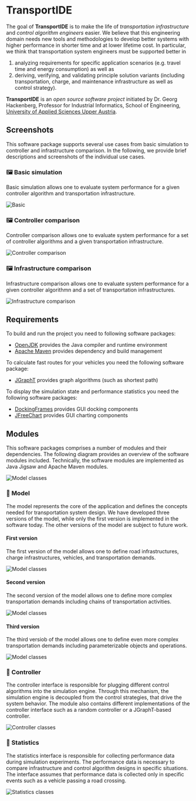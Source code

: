 # TransportIDE

The goal of **TransportIDE** is to make the life of *transportation infrastructure* and *control algorithm engineers* easier.
We believe that this engineering domain needs new tools and methodologies to develop better systems with higher performance in shorter time and at lower lifetime cost.
In particular, we think that transportation system engineers must be supported better in

1. analyzing requirements for specific application scenarios (e.g. travel time and energy consumption) as well as
2. deriving, verifying, and validating principle solution variants (including transportation, charge, and maintenance infrastructure as well as control strategy).

**TransportIDE** is an *open source software project* initiated by Dr. Georg Hackenberg, Professor for Industrial Informatics, School of Engineering, [University of Applied Sciences Upper Austria](https://fh-ooe.at/).

## Screenshots

This software package supports several use cases from basic simulation to controller and infrastructure comparison.
In the following, we provide brief descriptions and screenshots of the individual use cases.

### 🖼️ Basic simulation

Basic simulation allows one to evaluate system performance for a given controller algorithm and transportation infrastructure.

![Basic](./screenshots/basic-simulation.png)

### 🖼️ Controller comparison

Controller comparison allows one to evaluate system performance for a set of controller algorithms and a given transportation infrastructure.

![Controller comparison](./screenshots/controller-comparison.png)

### 🖼️ Infrastructure comparison

Infrastructure comparison allows one to evaluate system performance for a given controller algorithmn and a set of transportation infrastructures.

![Infrastructure comparison](./screenshots/infrastructure-comparison.png)

## Requirements

To build and run the project you need to following software packages:

- [OpenJDK](https://openjdk.org/) provides the Java compiler and runtime environment
- [Apache Maven](https://maven.apache.org/) provides dependency and build management

To calculate fast routes for your vehicles you need the following software package:

- [JGraphT](https://jgrapht.org/) provides graph algorithms (such as shortest path)

To display the simulation state and performance statistics you need the following software packages:

- [DockingFrames](https://www.docking-frames.org/) provides GUI docking components
- [JFreeChart](https://www.jfree.org/jfreechart/) provides GUI charting components

## Modules

This software packages comprises a number of modules and their dependencies.
The following diagram provides an overview of the software modules included.
Technically, the software modules are implemented as Java Jigsaw and Apache Maven modules.

![Model classes](./diagrams/architecture.png)

### 🧩 Model

The model represents the core of the application and defines the concepts needed for transportation system design.
We have developed three versions of the model, while only the first version is implemented in the software today.
The other versions of the model are subject to future work.

#### First version

The first version of the model allows one to define road infrastructures, charge infrastructures, vehicles, and transportation demands.

![Model classes](./diagrams/model/classes-v0.png)

#### Second version

The second version of the model allows one to define more complex transportation demands including chains of transportation activities.

![Model classes](./diagrams/model/classes-v1.png)

#### Third version

The third versiob of the model allows one to define even more complex transportation demands including parameterizable objects and operations.

![Model classes](./diagrams/model/classes-v2.png)

### 🧩 Controller

The controller interface is responsible for plugging different control algorithms into the simulation engine.
Through this mechanism, the simulation engine is decoupled from the control strategies, that drive the system behavior.
The module also contains different implementations of the controller interface such as a random controller or a JGraphT-based controller.

![Controller classes](./diagrams/controller/classes.png)

### 🧩 Statistics

The statistics interface is responsible for collecting performance data during simulation experiments.
The performance data is necessary to compare infrastructure and control algorithm designs in specific situations.
The interface assumes that performance data is collected only in specific events such as a vehicle passing a road crossing.

![Statistics classes](./diagrams/statistics/classes.png)